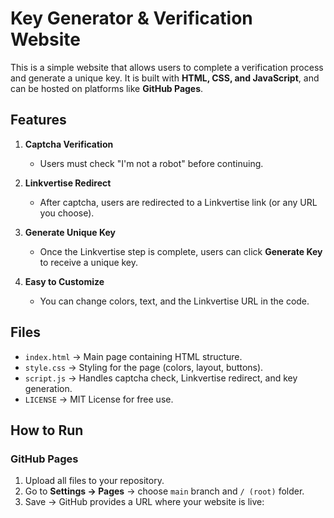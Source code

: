 # Key Generator & Verification Website

This is a simple website that allows users to complete a verification process and generate a unique key. It is built with **HTML, CSS, and JavaScript**, and can be hosted on platforms like **GitHub Pages**.

## Features

1. **Captcha Verification**  
   - Users must check "I'm not a robot" before continuing.

2. **Linkvertise Redirect**  
   - After captcha, users are redirected to a Linkvertise link (or any URL you choose).

3. **Generate Unique Key**  
   - Once the Linkvertise step is complete, users can click **Generate Key** to receive a unique key.

4. **Easy to Customize**  
   - You can change colors, text, and the Linkvertise URL in the code.

## Files

- `index.html` → Main page containing HTML structure.  
- `style.css` → Styling for the page (colors, layout, buttons).  
- `script.js` → Handles captcha check, Linkvertise redirect, and key generation.  
- `LICENSE` → MIT License for free use.

## How to Run

### GitHub Pages

1. Upload all files to your repository.  
2. Go to **Settings → Pages** → choose `main` branch and `/ (root)` folder.  
3. Save → GitHub provides a URL where your website is live:

